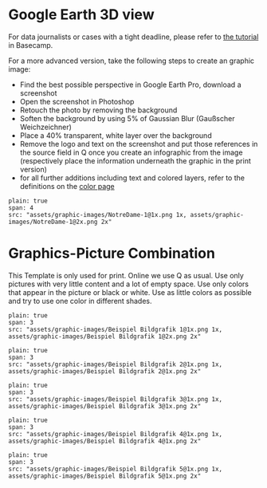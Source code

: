 # Google Earth 3D view

For data journalists or cases with a tight deadline, please refer to [the tutorial](https://3.basecamp.com/3500782/buckets/10878677/documents/1598132399#__recording_1793630293) in Basecamp.

For a more advanced version, take the following steps to create an graphic image:
- Find the best possible perspective in Google Earth Pro, download a screenshot
- Open the screenshot in Photoshop
- Retouch the photo by removing the background
- Soften the background by using 5% of Gaussian Blur (Gaußscher Weichzeichner)
- Place a 40% transparent, white layer over the background
- Remove the logo and text on the screenshot and put those references in the source field in Q once you create an infographic from the image (respectively place the information underneath the graphic in the print version)
- for all further additions including text and colored layers, refer to the definitions on the [color page](https://nzzdev.github.io/Storytelling-Styleguide/#/colors)

```image
plain: true
span: 4
src: "assets/graphic-images/NotreDame-1@1x.png 1x, assets/graphic-images/NotreDame-1@2x.png 2x"
```

# Graphics-Picture Combination

This Template is only used for print. Online we use Q as usual. Use only pictures with very little content and a lot of empty space. Use only colors that appear in the picture or black or white. Use as little colors as possible and try to use one color in different shades.

```image
plain: true
span: 3
src: "assets/graphic-images/Beispiel Bildgrafik 1@1x.png 1x, assets/graphic-images/Beispiel Bildgrafik 1@2x.png 2x"
```

```image
plain: true
span: 3
src: "assets/graphic-images/Beispiel Bildgrafik 2@1x.png 1x, assets/graphic-images/Beispiel Bildgrafik 2@1x.png 2x"
```

```image
plain: true
span: 3
src: "assets/graphic-images/Beispiel Bildgrafik 3@1x.png 1x, assets/graphic-images/Beispiel Bildgrafik 3@1x.png 2x"
```

```image
plain: true
span: 3
src: "assets/graphic-images/Beispiel Bildgrafik 4@1x.png 1x, assets/graphic-images/Beispiel Bildgrafik 4@1x.png 2x"
```

```image
plain: true
span: 3
src: "assets/graphic-images/Beispiel Bildgrafik 5@1x.png 1x, assets/graphic-images/Beispiel Bildgrafik 5@1x.png 2x"
```
